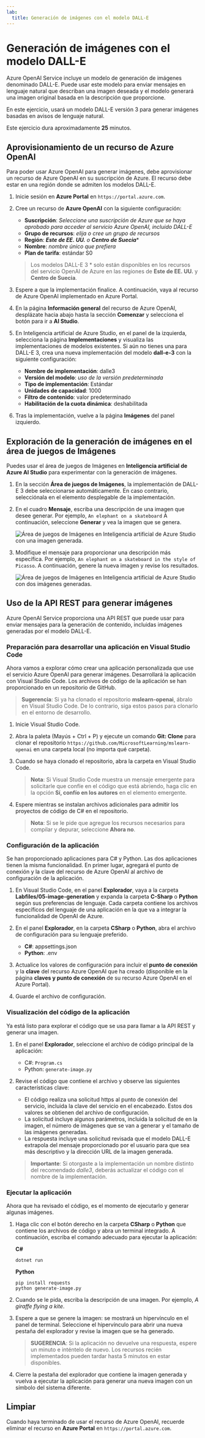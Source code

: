 ```yaml
---
lab:
  title: Generación de imágenes con el modelo DALL-E
---
```


# Generación de imágenes con el modelo DALL-E

Azure OpenAI Service incluye un modelo de generación de imágenes denominado DALL-E. Puede usar este modelo para enviar mensajes en lenguaje natural que describan una imagen deseada y el modelo generará una imagen original basada en la descripción que proporcione.

En este ejercicio, usará un modelo DALL-E versión 3 para generar imágenes basadas en avisos de lenguaje natural.

Este ejercicio dura aproximadamente **25** minutos.

## Aprovisionamiento de un recurso de Azure OpenAI

Para poder usar Azure OpenAI para generar imágenes, debe aprovisionar un recurso de Azure OpenAI en su suscripción de Azure. El recurso debe estar en una región donde se admiten los modelos DALL-E.

1. Inicie sesión en **Azure Portal** en `https://portal.azure.com`.
1. Cree un recurso de **Azure OpenAI** con la siguiente configuración:
    - **Suscripción**: *Seleccione una suscripción de Azure que se haya aprobado para acceder al servicio Azure OpenAI, incluido DALL-E*
    - **Grupo de recursos**: *elija o cree un grupo de recursos*
    - **Región**: ***Este de EE. UU.** o **Centro de Suecia***\*
    - **Nombre**: *nombre único que prefiera*
    - **Plan de tarifa**: estándar S0

    > Los modelos DALL-E 3 \* solo están disponibles en los recursos del servicio OpenAI de Azure en las regiones de **Este de EE. UU.** y **Centro de Suecia**.

1. Espere a que la implementación finalice. A continuación, vaya al recurso de Azure OpenAI implementado en Azure Portal.
1. En la página **Información general** del recurso de Azure OpenAI, desplázate hacia abajo hasta la sección **Comenzar** y selecciona el botón para ir a **AI Studio**.
1. En Inteligencia artificial de Azure Studio, en el panel de la izquierda, selecciona la página **Implementaciones** y visualiza las implementaciones de modelos existentes. Si aún no tienes una para DALL-E 3, crea una nueva implementación del modelo **dall-e-3** con la siguiente configuración:
    - **Nombre de implementación**: dalle3
    - **Versión del modelo**: *uso de la versión predeterminada*
    - **Tipo de implementación**: Estándar
    - **Unidades de capacidad**: 1000
    - **Filtro de contenido**: valor predeterminado
    - **Habilitación de la cuota dinámica**: deshabilitada
1. Tras la implementación, vuelve a la página **Imágenes** del panel izquierdo.

## Exploración de la generación de imágenes en el área de juegos de Imágenes

Puedes usar el área de juegos de Imágenes en **Inteligencia artificial de Azure AI Studio** para experimentar con la generación de imágenes.

1. En la sección **Área de juegos de Imágenes**, la implementación de DALL-E 3 debe seleccionarse automáticamente. En caso contrario, selecciónala en el elemento desplegable de la implementación.
1. En el cuadro **Mensaje**, escriba una descripción de una imagen que desee generar. Por ejemplo, `An elephant on a skateboard` A continuación, seleccione **Generar** y vea la imagen que se genera.

    ![Área de juegos de Imágenes en Inteligencia artificial de Azure Studio con una imagen generada.](../media/images-playground.png)

1. Modifique el mensaje para proporcionar una descripción más específica. Por ejemplo, `An elephant on a skateboard in the style of Picasso`. A continuación, genere la nueva imagen y revise los resultados.

    ![Área de juegos de Imágenes en Inteligencia artificial de Azure Studio con dos imágenes generadas.](../media/images-playground-new-style.png)

## Uso de la API REST para generar imágenes

Azure OpenAI Service proporciona una API REST que puede usar para enviar mensajes para la generación de contenido, incluidas imágenes generadas por el modelo DALL-E.

### Preparación para desarrollar una aplicación en Visual Studio Code

Ahora vamos a explorar cómo crear una aplicación personalizada que use el servicio Azure OpenAI para generar imágenes. Desarrollará la aplicación con Visual Studio Code. Los archivos de código de la aplicación se han proporcionado en un repositorio de GitHub.

> **Sugerencia**: Si ya ha clonado el repositorio **mslearn-openai**, ábralo en Visual Studio Code. De lo contrario, siga estos pasos para clonarlo en el entorno de desarrollo.

1. Inicie Visual Studio Code.
2. Abra la paleta (Mayús + Ctrl + P) y ejecute un comando **Git: Clone** para clonar el repositorio `https://github.com/MicrosoftLearning/mslearn-openai` en una carpeta local (no importa qué carpeta).
3. Cuando se haya clonado el repositorio, abra la carpeta en Visual Studio Code.

    > **Nota**: Si Visual Studio Code muestra un mensaje emergente para solicitarle que confíe en el código que está abriendo, haga clic en la opción **Sí, confío en los autores** en el elemento emergente.

4. Espere mientras se instalan archivos adicionales para admitir los proyectos de código de C# en el repositorio.

    > **Nota**: Si se le pide que agregue los recursos necesarios para compilar y depurar, seleccione **Ahora no**.

### Configuración de la aplicación

Se han proporcionado aplicaciones para C# y Python. Las dos aplicaciones tienen la misma funcionalidad. En primer lugar, agregará el punto de conexión y la clave del recurso de Azure OpenAI al archivo de configuración de la aplicación.

1. En Visual Studio Code, en el panel **Explorador**, vaya a la carpeta **Labfiles/05-image-generation** y expanda la carpeta **C-Sharp** o **Python** según sus preferencias de lenguaje. Cada carpeta contiene los archivos específicos del lenguaje de una aplicación en la que va a integrar la funcionalidad de OpenAI de Azure.
2. En el panel **Explorador**, en la carpeta **CSharp** o **Python**, abra el archivo de configuración para su lenguaje preferido.

    - **C#**: appsettings.json
    - **Python**: .env
    
3. Actualice los valores de configuración para incluir el **punto de conexión** y la **clave** del recurso Azure OpenAI que ha creado (disponible en la página **claves y punto de conexión** de su recurso Azure OpenAI en el Azure Portal).
4. Guarde el archivo de configuración.

### Visualización del código de la aplicación

Ya está listo para explorar el código que se usa para llamar a la API REST y generar una imagen.

1. En el panel **Explorador**, seleccione el archivo de código principal de la aplicación:

    - C#: `Program.cs`
    - Python: `generate-image.py`

2. Revise el código que contiene el archivo y observe las siguientes características clave:
    - El código realiza una solicitud https al punto de conexión del servicio, incluida la clave del servicio en el encabezado. Estos dos valores se obtienen del archivo de configuración.
    - La solicitud incluye algunos parámetros, incluida la solicitud de en la imagen, el número de imágenes que se van a generar y el tamaño de las imágenes generadas.
    - La respuesta incluye una solicitud revisada que el modelo DALL-E extrapola del mensaje proporcionado por el usuario para que sea más descriptivo y la dirección URL de la imagen generada.
    
    > **Importante**: Si otorgaste a la implementación un nombre distinto del recomendado *dalle3*, deberás actualizar el código con el nombre de la implementación.

### Ejecutar la aplicación

Ahora que ha revisado el código, es el momento de ejecutarlo y generar algunas imágenes.

1. Haga clic con el botón derecho en la carpeta **CSharp** o **Python** que contiene los archivos de código y abra un terminal integrado. A continuación, escriba el comando adecuado para ejecutar la aplicación:

   **C#**
   ```
   dotnet run
   ```
   
   **Python**
   ```
   pip install requests
   python generate-image.py
   ```

3. Cuando se le pida, escriba la descripción de una imagen. Por ejemplo, *A giraffe flying a kite*.

4. Espere a que se genere la imagen: se mostrará un hipervínculo en el panel de terminal. Seleccione el hipervínculo para abrir una nueva pestaña del explorador y revise la imagen que se ha generado.

   > **SUGERENCIA**: Si la aplicación no devuelve una respuesta, espere un minuto e inténtelo de nuevo. Los recursos recién implementados pueden tardar hasta 5 minutos en estar disponibles.

5. Cierre la pestaña del explorador que contiene la imagen generada y vuelva a ejecutar la aplicación para generar una nueva imagen con un símbolo del sistema diferente.

## Limpiar

Cuando haya terminado de usar el recurso de Azure OpenAI, recuerde eliminar el recurso en **Azure Portal** en `https://portal.azure.com`.
